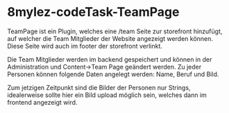 # 8mylez-codeTask-TeamPage

TeamPage ist ein Plugin, welches eine /team Seite zur storefront hinzufügt, auf welcher die Team Mitglieder der Website angezeigt werden können. Diese Seite wird auch im footer der storefront verlinkt.

Die Team Mitglieder werden im backend gespeichert und können in der Administration und Content->Team Page geändert werden. 
Zu jeder Personen können folgende Daten angelegt werden: Name, Beruf und Bild. 

Zum jetzigen Zeitpunkt sind die Bilder der Personen nur Strings, idealerweise sollte hier ein Bild upload möglich sein, welches dann im frontend angezeigt wird.
